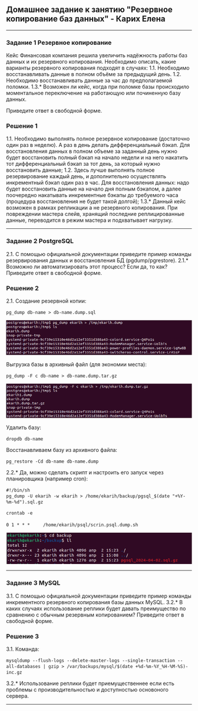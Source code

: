 ## Домашнее задание к занятию "Резервное копирование баз данных" - Карих Елена
---
### Задание 1 Резервное копирование

Кейс
Финансовая компания решила увеличить надёжность работы баз данных и их резервного копирования.
Необходимо описать, какие варианты резервного копирования подходят в случаях:
1.1. Необходимо восстанавливать данные в полном объёме за предыдущий день.
1.2. Необходимо восстанавливать данные за час до предполагаемой поломки.
1.3.* Возможен ли кейс, когда при поломке базы происходило моментальное переключение на работающую или починенную базу данных.

Приведите ответ в свободной форме.

### Решение 1

1.1. Необходимо выполнять полное резервное копирование (достаточно один раз в неделю). А раз в день делать  дифференциальный бэкап. Для восстановления данных в полном объеме за заданный день нужно будет восстановить полный бэкап на начало недели и на него накатить тот дифференциальный бэкап за тот день, за который нужно восстановить данные;
1.2. Здесь лучше выполнять полное резервирование каждый день, и дополнительно осуществлять инкрементный бэкап один раз в час. Для восстановления данных: надо будет восстановить данные на начало дня полным бэкапом, а далее поочередно накатывать инкрементные бэкапы до требуемого часа (процедура восстановления не будет такой долгой);
1.3.* Данный кейс возможен в рамках репликации а не резервного копирования. При повреждении мастера слейв, хранящий последние реплицированные данные, переводится в режим мастера и подхватывает нагрузку.

---
### Задание 2 PostgreSQL

2.1. С помощью официальной документации приведите пример команды резервирования данных и восстановления БД (pgdump/pgrestore).
2.1.* Возможно ли автоматизировать этот процесс? Если да, то как?
Приведите ответ в свободной форме.

### Решение 2

2.1. Создание резервной копии: 

```
pg_dump db-name > db-name.dump.sql
```

![scrin](scrin1.png)

Выгрузка базы в архивный файл (для экономии места):
```
pg_dump -F c db-name > db-name.dump.tar.gz
```
![scrin](scrin2.png)

Удалить базу:
```
dropdb db-name
```

Восстанавливаем базу из архивного файла:
```
pg_restore -Cd db-name db-name.dump
```

2.2.* Да, можно сделать скрипт и настроить его запуск через планировщика (например cron):

```
#!/bin/sh
pg_dump -U ekarih -w ekarih > /home/ekarih/backup/pgsql_$(date "+%Y-%m-%d").sql.gz
```
```
crontab -e

0 1 * * *     /home/ekarih/psql/scrin.psql.dump.sh
```
![scrin](scrin3.png) 

---
### Задание 3 MySQL

3.1. С помощью официальной документации приведите пример команды инкрементного резервного копирования базы данных MySQL.
3.2.* В каких случаях использование реплики будет давать преимущество по сравнению с обычным резервным копированием?
Приведите ответ в свободной форме.

### Решение 3

3.1. Команда:
```
mysqldump --flush-logs --delete-master-logs --single-transaction --all-databases | gzip > /var/backups/mysql/$(date +%d-%m-%Y_%H-%M-%S)-inc.gz
```

3.2.* Использование реплики будет приемущественнее если есть проблемы с производительностью и доступностью основоного сервера.

---
